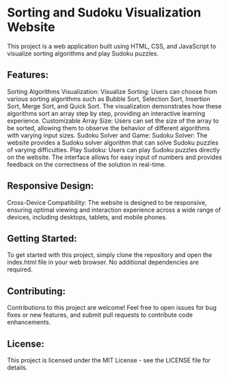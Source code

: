# Sorting and Sudoku Visualization Website
This project is a web application built using HTML, CSS, and JavaScript to visualize sorting algorithms and play Sudoku puzzles.

 ## Features:
Sorting Algorithms Visualization:
Visualize Sorting: Users can choose from various sorting algorithms such as Bubble Sort, Selection Sort, Insertion Sort, Merge Sort, and Quick Sort. The visualization demonstrates how these algorithms sort an array step by step, providing an interactive learning experience.
Customizable Array Size: Users can set the size of the array to be sorted, allowing them to observe the behavior of different algorithms with varying input sizes.
Sudoku Solver and Game:
Sudoku Solver: The website provides a Sudoku solver algorithm that can solve Sudoku puzzles of varying difficulties.
Play Sudoku: Users can play Sudoku puzzles directly on the website. The interface allows for easy input of numbers and provides feedback on the correctness of the solution in real-time.
## Responsive Design:
Cross-Device Compatibility: The website is designed to be responsive, ensuring optimal viewing and interaction experience across a wide range of devices, including desktops, tablets, and mobile phones.
## Getting Started:
To get started with this project, simply clone the repository and open the index.html file in your web browser. No additional dependencies are required.

## Contributing:
Contributions to this project are welcome! Feel free to open issues for bug fixes or new features, and submit pull requests to contribute code enhancements.

## License:
This project is licensed under the MIT License - see the LICENSE file for details.
